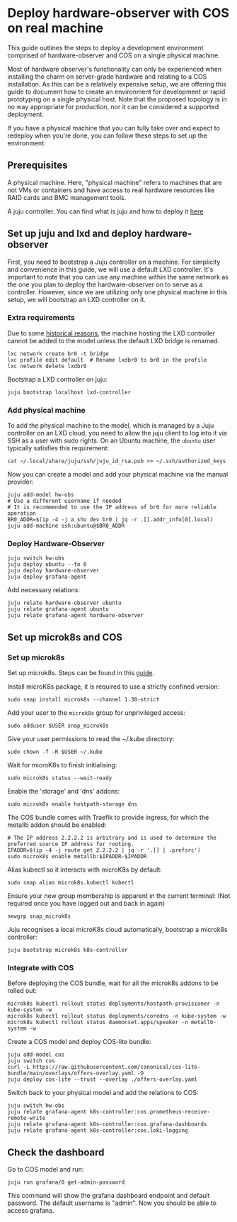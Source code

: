 # Deploy hardware-observer with COS on real machine
This guide outlines the steps to deploy a development environment comprised of hardware-observer and COS on a single physical machine.

Most of hardware observer's functionality can only be experienced when installing the charm on server-grade hardware and relating to a COS installation. As this can be a relatively expensive setup, we are offering this guide to document how to create an environment for development or rapid prototyping on a single physical host. Note that the proposed topology is in no way appropriate for production, nor it can be considered a supported deployment.

If you have a physical machine that you can fully take over and expect to redeploy when you're done, you can follow these steps to set up the environment.


## Prerequisites
A physical machine. Here, "physical machine" refers to machines that are not VMs or containers and have access to real
hardware resources like RAID cards and BMC management tools.

A juju controller. You can find what is juju and how to deploy it [here](https://juju.is/docs/juju)


## Set up juju and lxd and deploy hardware-observer
First, you need to bootstrap a Juju controller on a machine. For simplicity and convenience in this guide, we will use a default LXD controller. It's important to note that you can use any machine within the same network as the one you plan to deploy the hardware-observer on to serve as a controller. However, since we are utilizing only one physical machine in this setup, we will bootstrap an LXD controller on it.

### Extra requirements
Due to some [historical reasons](https://bugs.launchpad.net/juju/+bug/1964513), the machine hosting the LXD controller cannot be added to the model unless the default LXD bridge is renamed.
```
lxc network create br0 -t bridge
lxc profile edit default  # Rename lxdbr0 to br0 in the profile
lxc network delete lxdbr0
```

Bootstrap a LXD controller on juju:
```
juju bootstrap localhost lxd-controller
```

### Add physical machine
To add the physical machine to the model, which is managed by a Juju controller on an LXD cloud, you need to allow the juju client to log into it via SSH as a user with sudo rights. On an Ubuntu machine, the `ubuntu` user typically satisfies this requirement:
```
cat ~/.local/share/juju/ssh/juju_id_rsa.pub >> ~/.ssh/authorized_keys
```

Now you can create a model and add your physical machine via the manual provider:
```
juju add-model hw-obs
# Use a different username if needed 
# It is recommended to use the IP address of br0 for more reliable operation
BR0_ADDR=$(ip -4 -j a sho dev br0 | jq -r .[].addr_info[0].local)
juju add-machine ssh:ubuntu@$BR0_ADDR
```

### Deploy Hardware-Observer
```
juju switch hw-obs
juju deploy ubuntu --to 0
juju deploy hardware-observer
juju deploy grafana-agent
```

Add necessary relations:
```
juju relate hardware-observer ubuntu
juju relate grafana-agent ubuntu
juju relate grafana-agent hardware-observer
```


## Set up microk8s and COS
### Set up microk8s
Set up microk8s. Steps can be found in this [guide](https://juju.is/docs/sdk/dev-setup#heading--manual-set-up-your-cloud).

Install microK8s package, it is required to use a strictly confined version:
```
sudo snap install microk8s --channel 1.30-strict
```

Add your user to the `microk8s` group for unprivileged access:
```
sudo adduser $USER snap_microk8s
```

Give your user permissions to read the ~/.kube directory:
```
sudo chown -f -R $USER ~/.kube
```

Wait for microK8s to finish initialising:
```
sudo microk8s status --wait-ready
```

Enable the 'storage' and 'dns' addons:
```
sudo microk8s enable hostpath-storage dns
```

The COS bundle comes with Traefik to provide ingress, for which the metallb addon should be enabled:
```
# The IP address 2.2.2.2 is arbitrary and is used to determine the preferred source IP address for routing.
IPADDR=$(ip -4 -j route get 2.2.2.2 | jq -r '.[] | .prefsrc')
sudo microk8s enable metallb:$IPADDR-$IPADDR
```

Alias kubectl so it interacts with microK8s by default:
```
sudo snap alias microk8s.kubectl kubectl
```

Ensure your new group membership is apparent in the current terminal:
(Not required once you have logged out and back in again)
```
newgrp snap_microk8s
```

Juju recognises a local microK8s cloud automatically, bootstrap a microk8s controller:
```
juju bootstrap microk8s k8s-controller
```

### Integrate with COS
Before deploying the COS bundle, wait for all the microk8s addons to be rolled out:
```
microk8s kubectl rollout status deployments/hostpath-provisioner -n kube-system -w
microk8s kubectl rollout status deployments/coredns -n kube-system -w
microk8s kubectl rollout status daemonset.apps/speaker -n metallb-system -w
```

Create a COS model and deploy COS-lite bundle:
```
juju add-model cos
juju switch cos
curl -L https://raw.githubusercontent.com/canonical/cos-lite-bundle/main/overlays/offers-overlay.yaml -O
juju deploy cos-lite --trust --overlay ./offers-overlay.yaml
```

Switch back to your physical model and add the relations to COS:
```
juju switch hw-obs
juju relate grafana-agent k8s-controller:cos.prometheus-receive-remote-write
juju relate grafana-agent k8s-controller:cos.grafana-dashboards
juju relate grafana-agent k8s-controller:cos.loki-logging
```


## Check the dashboard
Go to COS model and run:
```
juju run grafana/0 get-admin-password
```

This command will show the grafana dashboard endpoint and default password.  The default username is "admin".
Now you should be able to access grafana.